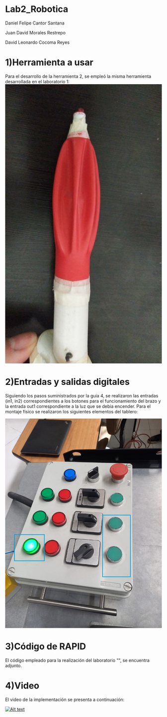 # Lab2_Robotica

Daniel Felipe Cantor Santana

Juan David Morales Restrepo

David Leonardo Cocoma Reyes 



# 1)Herramienta a usar
Para el desarrollo de la herramienta 2, se empleó la misma herramienta desarrollada en el laboratorio 1:
![Imagen 1](https://github.com/Robotica-2022-I/Lab2_Robotica/blob/main/Bomba.jpg)


# 2)Entradas y salidas digitales
Siguiendo los pasos suministrados por la guia 4, se realizaron las entradas (in1, in2) correspondientes a los botones para el funcionamiento del brazo y la entrada out1 correspondiente a la luz que se debia encender. Para el montaje físico se realizaron los siguientes elementos del tablero:

![Imagen 2](https://github.com/Robotica-2022-I/Lab2_Robotica/blob/main/Panel_de_control.jpg)

# 3)Código de RAPID
El código empleado para la realización del laboratorio "", se encuentra adjunto.

# 4)Video
El video de la implementación se presenta a continuación:

[![Alt text](https://i9.ytimg.com/vi/tu9oznpWT9c/mqdefault.jpg?sqp=CPDC66EG-oaymwEmCMACELQB8quKqQMa8AEB-AH-BIAC4AKKAgwIABABGEsgTShlMA8=&rs=AOn4CLBUaPlV3byoVYXUV_RCqUSnioaCdA)](https://youtu.be/eaP0EiD75ls)

